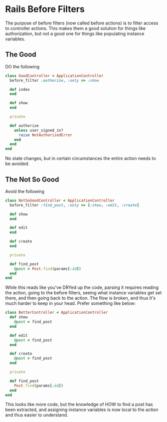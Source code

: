 Rails Before Filters
==============================

The purpose of before filters (now called before actions) is to filter access to
controller actions. This makes them a good solution for things like
authorization, but not a good one for things like populating instance variables.

The Good
--------------------

DO the following

```ruby
class GoodController < ApplicationController
  before_filter :authorize, :only => :show

  def index
  end

  def show
  end

  private

  def authorize
    unless user_signed_in?
      raise NotAuthorizedError
    end
  end
end
```

No state changes, but in certain circumstances the entire action needs to be
avoided.

The Not So Good
----------------------

Avoid the following

```ruby
class NotSoGoodController < ApplicationController
  before_filter :find_post, :only => [:show, :edit, :create]

  def show
  end

  def edit
  end

  def create
  end

  private

  def find_post
    @post = Post.find(params[:id])
  end
end
```

While this reads like you've DRYed up the code, parsing it requires reading the
action, going to the before filters, seeing what instance variables get set
there, and then going back to the action. The flow is broken, and thus it's much
harder to keep in your head. Prefer something like below:

```ruby
class BetterController < ApplicationController
  def show
    @post = find_post
  end

  def edit
    @post = find_post
  end

  def create
    @post = find_post
  end

  private

  def find_post
    Post.find(params[:id])
  end
end
```

This looks like more code, but the knowledge of HOW to find a post has been
extracted, and assigning instance variables is now local to the action and thus
easier to understand.
